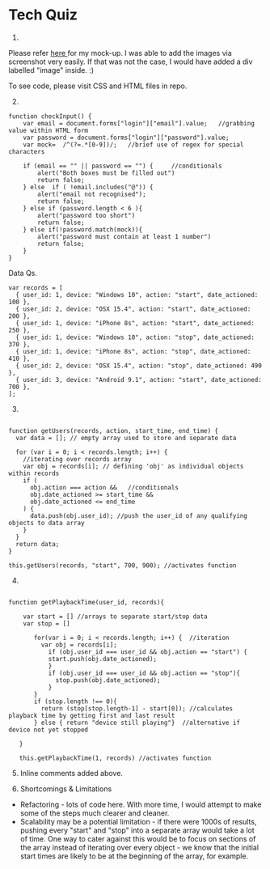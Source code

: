 # Tech Quiz 


1. 

Please refer <a href="http://lizzie-mockup-tech.s3-website.us-east-2.amazonaws.com">here </a> for my mock-up. I was able to add the images via screenshot very easily. If that was not the case, I would have added a div labelled "image" inside. :)

To see code, please visit CSS and HTML files in repo. 

2. 
````
function checkInput() {
    var email = document.forms["login"]["email"].value;   //grabbing value within HTML form
    var password = document.forms["login"]["password"].value;
    var mock=  /^(?=.*[0-9])/;   //brief use of regex for special characters 

    if (email == "" || password == "") {     //conditionals 
        alert("Both boxes must be filled out") 
        return false;
    } else  if ( !email.includes("@")) {
        alert("email not recognised");
        return false;
    } else if (password.length < 6 ){
        alert("password too short")
        return false;
    } else if(!password.match(mock)){
        alert("password must contain at least 1 number")
        return false;
    } 
}  

````

Data Qs.

````
var records = [
  { user_id: 1, device: "Windows 10", action: "start", date_actioned: 100 },
  { user_id: 2, device: "OSX 15.4", action: "start", date_actioned: 200 },
  { user_id: 1, device: "iPhone 8s", action: "start", date_actioned: 250 },
  { user_id: 1, device: "Windows 10", action: "stop", date_actioned: 370 },
  { user_id: 1, device: "iPhone 8s", action: "stop", date_actioned: 410 },
  { user_id: 2, device: "OSX 15.4", action: "stop", date_actioned: 490 },
  { user_id: 3, device: "Android 9.1", action: "start", date_actioned: 700 },
];

````


3. 

````

function getUsers(records, action, start_time, end_time) {
  var data = []; // empty array used to store and separate data

  for (var i = 0; i < records.length; i++) {
    //iterating over records array
    var obj = records[i]; // defining 'obj' as individual objects within records
    if (
      obj.action === action &&   //conditionals
      obj.date_actioned >= start_time &&
      obj.date_actioned <= end_time
    ) {
      data.push(obj.user_id); //push the user_id of any qualifying objects to data array
    }
  }
  return data;
}

this.getUsers(records, "start", 700, 900); //activates function

````

4. 

````

function getPlaybackTime(user_id, records){

    var start = [] //arrays to separate start/stop data
    var stop = []
   
       for(var i = 0; i < records.length; i++) {  //iteration
         var obj = records[i];
           if (obj.user_id === user_id && obj.action == "start") {
           start.push(obj.date_actioned);
           }
           if (obj.user_id === user_id && obj.action == "stop"){
             stop.push(obj.date_actioned);
           }
       } 
       if (stop.length !== 0){
         return (stop[stop.length-1] - start[0]); //calculates playback time by getting first and last result
       } else { return "device still playing"}  //alternative if device not yet stopped
        
   }
   
   this.getPlaybackTime(1, records) //activates function

   ````

5. Inline comments added above. 

6. Shortcomings & Limitations

* Refactoring - lots of code here. With more time, I would attempt to make some of the steps much clearer and cleaner. 
* Scalability may be a potential limitation - if there were 1000s of results, pushing every "start" and "stop" into a
separate array would take a lot of time. One way to cater against this would be to focus on sections of the array instead of iterating over every object - we know that the initial start times are likely to be at the beginning of the array, for example. 




